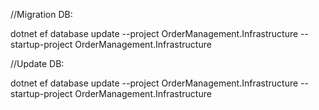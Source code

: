 //Migration DB:
 
dotnet ef database update --project OrderManagement.Infrastructure --startup-project OrderManagement.Infrastructure


//Update DB:

dotnet ef database update --project OrderManagement.Infrastructure --startup-project OrderManagement.Infrastructure
